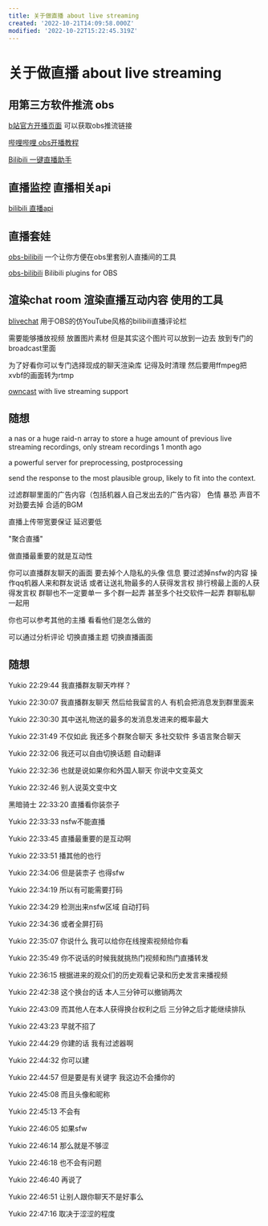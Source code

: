 ```yaml
---
title: 关于做直播 about live streaming
created: '2022-10-21T14:09:58.000Z'
modified: '2022-10-22T15:22:45.319Z'
---
```


# 关于做直播 about live streaming

## 用第三方软件推流 obs

[b站官方开播页面](https://link.bilibili.com/p/center/index#/my-room/start-live) 可以获取obs推流链接

[哔哩哔哩 obs开播教程](https://www.bilibili.com/read/cv17849076)

[Bilibili 一键直播助手](https://github.com/James4Ever0/Bilibili-OBS-Helper)

## 直播监控 直播相关api

[bilibili 直播api](https://nemo2011.github.io/bilibili-api/#/modules/live)

## 直播套娃

[obs-bilibili](https://github.com/virtio-project/obs-bilibili) 一个让你方便在obs里套别人直播间的工具

[obs-bilibili](https://github.com/James4Ever0/obs-bilibili) Bilibili plugins for OBS

## 渲染chat room 渲染直播互动内容 使用的工具


[blivechat](https://github.com/xfgryujk/blivechat) 用于OBS的仿YouTube风格的bilibili直播评论栏

需要能够播放视频 放置图片素材 但是其实这个图片可以放到一边去 放到专门的broadcast里面

为了好看你可以专门选择现成的聊天渲染库 记得及时清理 然后要用ffmpeg把xvbf的画面转为rtmp

[owncast](https://github.com/owncast/owncast) with live streaming support

## 随想

a nas or a huge raid-n array to store a huge amount of previous live streaming recordings, only stream recordings 1 month ago

a powerful server for preprocessing, postprocessing

send the response to the most plausible group, likely to fit into the context.

过滤群聊里面的广告内容（包括机器人自己发出去的广告内容） 色情 暴恐 声音不对劲要去掉 合适的BGM

直播上传带宽要保证 延迟要低

"聚合直播"

做直播最重要的就是互动性

你可以直播群友聊天的画面 要去掉个人隐私的头像 信息 要过滤掉nsfw的内容 操作qq机器人来和群友说话 或者让送礼物最多的人获得发言权 排行榜最上面的人获得发言权 群聊也不一定要单一 多个群一起弄 甚至多个社交软件一起弄 群聊私聊一起用

你也可以参考其他的主播 看看他们是怎么做的

可以通过分析评论 切换直播主题 切换直播画面


## 随想

Yukio 22:29:44
我直播群友聊天咋样？

Yukio 22:30:07
我直播群友聊天 然后给我留言的人 有机会把消息发到群里面来

Yukio 22:30:30
其中送礼物送的最多的发消息发进来的概率最大

Yukio 22:31:49
不仅如此 我还多个群聚合聊天 多社交软件 多语言聚合聊天

Yukio 22:32:06
我还可以自由切换话题 自动翻译

Yukio 22:32:36
也就是说如果你和外国人聊天 你说中文变英文

Yukio 22:32:46
别人说英文变中文

黑暗骑士 22:33:20
直播看你装奈子

Yukio 22:33:33
nsfw不能直播

Yukio 22:33:45
直播最重要的是互动啊

Yukio 22:33:51
播其他的也行

Yukio 22:34:06
但是装柰子 也得sfw

Yukio 22:34:19
所以有可能需要打码

Yukio 22:34:29
检测出来nsfw区域 自动打码

Yukio 22:34:36
或者全屏打码

Yukio 22:35:07
你说什么 我可以给你在线搜索视频给你看

Yukio 22:35:49
你不说话的时候我就挑热门视频和热门直播转发

Yukio 22:36:15
根据进来的观众们的历史观看记录和历史发言来播视频

Yukio 22:42:38
这个换台的话 本人三分钟可以撤销两次

Yukio 22:43:09
而其他人在本人获得换台权利之后 三分钟之后才能继续排队

Yukio 22:43:23
早就不招了

Yukio 22:44:29
你建的话 我有过滤器啊

Yukio 22:44:32
你可以建

Yukio 22:44:57
但是要是有关键字 我这边不会播你的

Yukio 22:45:08
而且头像和昵称

Yukio 22:45:13
不会有

Yukio 22:46:05
如果sfw

Yukio 22:46:14
那么就是不够涩

Yukio 22:46:18
也不会有问题

Yukio 22:46:40
再说了

Yukio 22:46:51
让别人跟你聊天不是好事么

Yukio 22:47:16
取决于涩涩的程度
